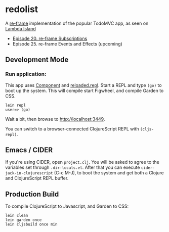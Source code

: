 # redolist

A [re-frame](https://github.com/Day8/re-frame) implementation of the popular TodoMVC app, as seen on [Lambda Island](http://lambdaisland.com/)

- [Episode 20. re-frame Subscriptions](https://lambdaisland.com/episodes/re-frame-subscriptions)
- Episode 25. re-frame Events and Effects (upcoming)

## Development Mode

### Run application:

This app uses [Component](https://github.com/stuartsierra/component) and
[reloaded.repl](https://github.com/juxt/reloaded.repl). Start a REPL and type
`(go)` to boot up the system. This will compile start Figwheel, and compile
Garden to CSS.

```
lein repl
user=> (go)
```

Wait a bit, then browse to [http://localhost:3449](http://localhost:3449).

You can switch to a browser-connected ClojureScript REPL with `(cljs-repl)`.

## Emacs / CIDER

If you're using CIDER, open `project.clj`. You will be asked to agree to the
variables set through `.dir-locals.el`. After that you can execute
`cider-jack-in-clojurescript` (C-c M-J), to boot the system and get both a
Clojure and ClojureScript REPL buffer.

## Production Build

To compile ClojureScript to Javascript, and Garden to CSS:

```
lein clean
lein garden once
lein cljsbuild once min
```
